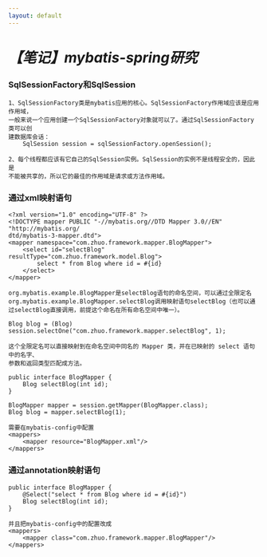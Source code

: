 ```yaml
---
layout: default
---
```


# _**【笔记】mybatis-spring研究**_
    
### SqlSessionFactory和SqlSession

    1、SqlSessionFactory类是mybatis应用的核心。SqlSessionFactory作用域应该是应用作用域，
    一般来说一个应用创建一个SqlSessionFactory对象就可以了。通过SqlSessionFactory类可以创
    建数据库会话：
        SqlSession session = sqlSessionFactory.openSession();
        
    2、每个线程都应该有它自己的SqlSession实例。SqlSession的实例不是线程安全的，因此是
    不能被共享的，所以它的最佳的作用域是请求或方法作用域。
        
### 通过xml映射语句
    <?xml version="1.0" encoding="UTF-8" ?>
    <!DOCTYPE mapper PUBLIC "-//mybatis.org//DTD Mapper 3.0//EN" "http://mybatis.org/
    dtd/mybatis-3-mapper.dtd">
    <mapper namespace="com.zhuo.framework.mapper.BlogMapper">
        <select id="selectBlog" resultType="com.zhuo.framework.model.Blog">
            select * from Blog where id = #{id}
        </select>
    </mapper>
    
    org.mybatis.example.BlogMapper是selectBlog语句的命名空间，可以通过全限定名
    org.mybatis.example.BlogMapper.selectBlog调用映射语句selectBlog（也可以通
    过selectBlog直接调用，前提这个命名在所有命名空间中唯一）。
    
    Blog blog = (Blog) session.selectOne("com.zhuo.framework.mapper.selectBlog", 1);
    
    这个全限定名可以直接映射到在命名空间中同名的 Mapper 类，并在已映射的 select 语句中的名字、
    参数和返回类型匹配成方法。
    
    public interface BlogMapper {
        Blog selectBlog(int id);
    }
    
    BlogMapper mapper = session.getMapper(BlogMapper.class);
    Blog blog = mapper.selectBlog(1);
    
    需要在mybatis-config中配置
    <mappers>
        <mapper resource="BlogMapper.xml"/>
    </mappers>
    
### 通过annotation映射语句
    
    public interface BlogMapper {
        @Select("select * from Blog where id = #{id}")
        Blog selectBlog(int id);
    }
    
    并且把mybatis-config中的配置改成
    <mappers>
        <mapper class="com.zhuo.framework.mapper.BlogMapper"/>
    </mappers>

    
    

